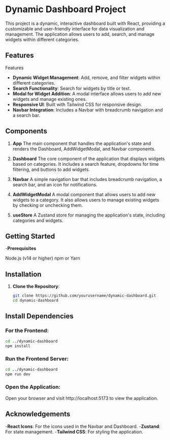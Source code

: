 # Dynamic Dashboard Project

This project is a dynamic, interactive dashboard built with React, providing a customizable and user-friendly interface for data visualization and management. The application allows users to add, search, and manage widgets within different categories.

## Features

Features

- **Dynamic Widget Management**: Add, remove, and filter widgets within different categories.
- **Search Functionality**: Search for widgets by title or text.
- **Modal for Widget Addition**: A modal interface allows users to add new widgets and manage existing ones.
- **Responsive UI**: Built with Tailwind CSS for responsive design.
- **Navbar Integration**: Includes a Navbar with breadcrumb navigation and a search bar.

## Components

1. **App**
   The main component that handles the application's state and renders the Dashboard, AddWidgetModal, and Navbar components.

2. **Dashboard**
   The core component of the application that displays widgets based on categories. It includes a search feature, dropdowns for time filtering, and buttons to add widgets.

3. **Navbar**
   A simple navigation bar that includes breadcrumb navigation, a search bar, and an icon for notifications.

4. **AddWidgetModal**
   A modal component that allows users to add new widgets to a category. It also allows users to manage existing widgets by checking or unchecking them.

5. **useStore**
   A Zustand store for managing the application's state, including categories and widgets.

## Getting Started

-**Prerequisites**

Node.js (v14 or higher)
npm or Yarn

## Installation

1. **Clone the Repository**:

   ```bash
   git clone https://github.com/yourusername/dynamic-dashboard.git
   cd dynamic-dashboard

   ```

## Install Dependencies

### For the Frontend:

```bash
cd ../dynamic-dashboard
npm install
```

### Run the Frontend Server:

```bash
cd ../dynamic-dashboard
npm run dev
```

### Open the Application:

Open your browser and visit http://localhost:5173 to view the application.

## Acknowledgements

-**React Icons**: For the icons used in the Navbar and Dashboard. -**Zustand**: For state management. -**Tailwind CSS**: For styling the application.
